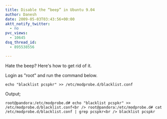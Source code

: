 ```yaml
---
title: Disable the “beep” in Ubuntu 9.04
author: Danesh
date: 2009-05-03T03:43:56+00:00
aktt_notify_twitter:
  - no
pvc_views:
  - 10645
dsq_thread_id:
  - 895538556

---
```

Hate the beep? Here's how to get rid of it.

Login as "root" and run the command below.

`echo "blacklist pcspkr" >> /etc/modprobe.d/blacklist.conf`

Output;

`root@pandora:/etc/modprobe.d# echo "blacklist pcspkr" >> /etc/modprobe.d/blacklist.conf<br />
root@pandora:/etc/modprobe.d# cat /etc/modprobe.d/blacklist.conf | grep pcspkr<br />
blacklist pcspkr`